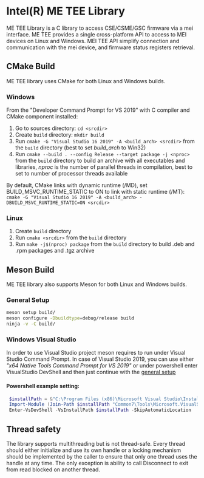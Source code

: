 # Intel(R) ME TEE Library

ME TEE Library is a C library to access CSE/CSME/GSC firmware via a mei interface.
ME TEE provides a single cross-platform API to access to MEI devices on Linux and Windows.
MEI TEE API simplify connection and communication with the mei device, and firmware status
registers retrieval.

## CMake Build

ME TEE library uses CMake for both Linux and Windows builds.

### Windows

From the "Developer Command Prompt for VS 2019" with C compiler and CMake component installed:

1. Go to sources directory: `cd <srcdir>`
2. Create `build` directory: `mkdir build`
3. Run `cmake -G "Visual Studio 16 2019" -A <build_arch> <srcdir>` from the `build` directory (best to set *build_arch* to Win32)
4. Run `cmake --build . --config Release --target package -j <nproc>` from the `build` directory to build an archive with all executables and libraries, *nproc* is the number of parallel threads in compilation, best to set to number of processor threads available

By default, CMake links with dynamic runtime (/MD), set BUILD_MSVC_RUNTIME_STATIC to ON to link with static runtime (/MT):
`cmake -G "Visual Studio 16 2019" -A <build_arch> -DBUILD_MSVC_RUNTIME_STATIC=ON <srcdir>`

### Linux

1. Create `build` directory
2. Run `cmake <srcdir>` from the `build` directory
3. Run `make -j$(nproc) package` from the `build` directory to build .deb and .rpm packages and .tgz archive


## Meson Build

ME TEE library also supports Meson for both Linux and Windows builds.

### General Setup

```sh
meson setup build/
meson configure -Dbuildtype=debug/release build
ninja -v -C build/
```

### Windows Visual Studio

In order to use Visual Studio project meson requires to run under Visual Studio Command Prompt.
In case of Visual Studio 2019, you can use either *"x64 Native Tools Command Prompt for VS 2019"*
or under powershell enter VisualStudio DevShell and then just continue with the [general setup](#general-setup)

#### Powershell example setting:

```powershell
 $installPath = &"C:\Program Files (x86)\Microsoft Visual Studio\Installer\vswhere.exe" -version 16.0 -property installationpath
 Import-Module (Join-Path $installPath "Common7\Tools\Microsoft.VisualStudio.DevShell.dll")
 Enter-VsDevShell -VsInstallPath $installPath -SkipAutomaticLocation
```

## Thread safety

The library supports multithreading but is not thread-safe.
Every thread should either initialize and use its own handle
or a locking mechanism should be implemented by the caller to ensure
that only one thread uses the handle at any time.
The only exception is ability to call Disconnect to exit from read
blocked on another thread.